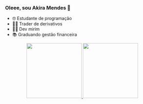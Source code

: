 ### OIeee, sou Akira Mendes 👋

- 🤓 Estudante de programação
- 👩‍💻 Trader de derivativos 
- 🐱‍👤 Dev mirim
- 📚 Graduando gestão financeira

<div align="center">
    <a href="https://github.com/Akirajmendes">
    <img height="180em" src="https://github-readme-stats.vercel.app/api?username=Akirajmendes&show_icons=true&theme=dark&include_all_commits=true&count_private=true"/>
    <img height="180em" src="https://github-readme-stats.vercel.app/api/top-langs/?username=Akirajmendes&layout=compact&langs_count=7&theme=dark"/>
  </div>
